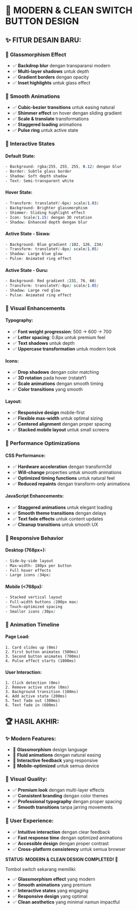 # 🎨 MODERN & CLEAN SWITCH BUTTON DESIGN

## ✨ **FITUR DESAIN BARU:**

### 🔮 **Glassmorphism Effect**
- ✅ **Backdrop blur** dengan transparansi modern
- ✅ **Multi-layer shadows** untuk depth
- ✅ **Gradient borders** dengan opacity
- ✅ **Inset highlights** untuk glass effect

### 🌊 **Smooth Animations**
- ✅ **Cubic-bezier transitions** untuk easing natural
- ✅ **Shimmer effect** on hover dengan sliding gradient
- ✅ **Scale & translate** transformations
- ✅ **Staggered loading** animations
- ✅ **Pulse ring** untuk active state

### 🎯 **Interactive States**

#### **Default State:**
```css
- Background: rgba(255, 255, 255, 0.12) dengan blur
- Border: Subtle glass border
- Shadow: Soft depth shadow
- Text: Semi-transparent white
```

#### **Hover State:**
```css
- Transform: translateY(-6px) scale(1.03)
- Background: Brighter glassmorphism
- Shimmer: Sliding highlight effect
- Icon: Scale(1.15) dengan 3D rotation
- Shadow: Enhanced depth dengan blur
```

#### **Active State - Siswa:**
```css
- Background: Blue gradient (102, 126, 234)
- Transform: translateY(-8px) scale(1.05)
- Shadow: Large blue glow
- Pulse: Animated ring effect
```

#### **Active State - Guru:**
```css
- Background: Red gradient (231, 76, 60)
- Transform: translateY(-8px) scale(1.05)
- Shadow: Large red glow
- Pulse: Animated ring effect
```

### 🎨 **Visual Enhancements**

#### **Typography:**
- ✅ **Font weight progression**: 500 → 600 → 700
- ✅ **Letter spacing**: 0.8px untuk premium feel
- ✅ **Text shadows** untuk depth
- ✅ **Uppercase transformation** untuk modern look

#### **Icons:**
- ✅ **Drop shadows** dengan color matching
- ✅ **3D rotation** pada hover (rotateY)
- ✅ **Scale animations** dengan smooth timing
- ✅ **Color transitions** yang smooth

#### **Layout:**
- ✅ **Responsive design** mobile-first
- ✅ **Flexible max-width** untuk optimal sizing
- ✅ **Centered alignment** dengan proper spacing
- ✅ **Stacked mobile layout** untuk small screens

### 🚀 **Performance Optimizations**

#### **CSS Performance:**
- ✅ **Hardware acceleration** dengan transform3d
- ✅ **Will-change** properties untuk smooth animations
- ✅ **Optimized timing functions** untuk natural feel
- ✅ **Reduced repaints** dengan transform-only animations

#### **JavaScript Enhancements:**
- ✅ **Staggered animations** untuk elegant loading
- ✅ **Smooth theme transitions** dengan delays
- ✅ **Text fade effects** untuk content updates
- ✅ **Cleanup transitions** untuk smooth UX

### 📱 **Responsive Behavior**

#### **Desktop (768px+):**
```css
- Side-by-side layout
- Max-width: 180px per button
- Full hover effects
- Large icons (34px)
```

#### **Mobile (<768px):**
```css
- Stacked vertical layout
- Full-width buttons (280px max)
- Touch-optimized spacing
- Smaller icons (30px)
```

### 🎪 **Animation Timeline**

#### **Page Load:**
```
1. Card slides up (0ms)
2. First button animates (500ms)
3. Second button animates (700ms)
4. Pulse effect starts (1000ms)
```

#### **User Interaction:**
```
1. Click detection (0ms)
2. Remove active state (0ms)
3. Background transition (100ms)
4. Add active state (200ms)
5. Text fade out (300ms)
6. Text fade in (600ms)
```

## 🏆 **HASIL AKHIR:**

### ✨ **Modern Features:**
- 🔮 **Glassmorphism** design language
- 🌊 **Fluid animations** dengan natural easing
- 🎯 **Interactive feedback** yang responsive
- 📱 **Mobile-optimized** untuk semua device

### 🎨 **Visual Quality:**
- ✅ **Premium look** dengan multi-layer effects
- ✅ **Consistent branding** dengan color themes
- ✅ **Professional typography** dengan proper spacing
- ✅ **Smooth transitions** tanpa jarring movements

### 🚀 **User Experience:**
- ✅ **Intuitive interaction** dengan clear feedback
- ✅ **Fast response time** dengan optimized animations
- ✅ **Accessible design** dengan proper contrast
- ✅ **Cross-platform consistency** untuk semua browser

**STATUS: MODERN & CLEAN DESIGN COMPLETED! 🎉**

Tombol switch sekarang memiliki:
- ✅ **Glassmorphism effect** yang modern
- ✅ **Smooth animations** yang premium
- ✅ **Interactive states** yang engaging
- ✅ **Responsive design** yang optimal
- ✅ **Clean aesthetics** yang minimal namun impactful
